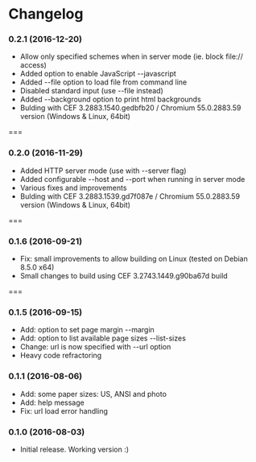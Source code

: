 Changelog
===
### 0.2.1 (2016-12-20)
* Allow only specified schemes when in server mode (ie. block file:// access)
* Added option to enable JavaScript --javascript
* Added --file option to load file from command line
* Disabled standard input (use --file instead)
* Added --background option to print html backgrounds
* Bulding with CEF 3.2883.1540.gedbfb20 / Chromium 55.0.2883.59 version (Windows & Linux, 64bit)

===
### 0.2.0 (2016-11-29)
* Added HTTP server mode (use with --server flag)
* Added configurable --host and --port when running in server mode
* Various fixes and improvements
* Bulding with CEF 3.2883.1539.gd7f087e / Chromium 55.0.2883.59 version (Windows & Linux, 64bit)

===
### 0.1.6 (2016-09-21)
* Fix: small improvements to allow building on Linux (tested on Debian 8.5.0 x64)
* Small changes to build using CEF 3.2743.1449.g90ba67d build

===
### 0.1.5 (2016-09-15)
* Add: option to set page margin --margin
* Add: option to list available page sizes --list-sizes
* Change: url is now specified with --url option
* Heavy code refractoring

### 0.1.1 (2016-08-06)
* Add: some paper sizes: US, ANSI and photo
* Add: help message
* Fix: url load error handling

### 0.1.0 (2016-08-03)
* Initial release. Working version :)
